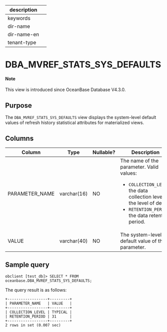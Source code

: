 | description ||
|---|---|
| keywords ||
| dir-name ||
| dir-name-en ||
| tenant-type ||

# DBA_MVREF_STATS_SYS_DEFAULTS

<main id="notice" type='explain'>
<h4>Note</h4>
<p>This view is introduced since OceanBase Database V4.3.0. </p>
</main>

## Purpose

The `DBA_MVREF_STATS_SYS_DEFAULTS` view displays the system-level default values of refresh history statistical attributes for materialized views.

## Columns

| **Column** | **Type** | **Nullable?** | **Description** |
| --- | --- | --- | --- |
| PARAMETER_NAME | varchar(16) | NO | The name of the parameter. Valid values:<ul><li>`COLLECTION_LEVEL`: the data collection level or the level of detail. </li><li>`RETENTION_PERIOD`: the data retention period. </li></ul> |
| VALUE | varchar(40) | NO | The system-level default value of the parameter. |

## Sample query

```shell
obclient [test_db]> SELECT * FROM oceanbase.DBA_MVREF_STATS_SYS_DEFAULTS;
```

The query result is as follows:

```shell
+------------------+---------+
| PARAMETER_NAME   | VALUE   |
+------------------+---------+
| COLLECTION_LEVEL | TYPICAL |
| RETENTION_PERIOD | 31      |
+------------------+---------+
2 rows in set (0.007 sec)
```
